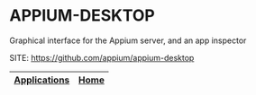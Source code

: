 # APPIUM-DESKTOP
 
 Graphical interface for the Appium server, and an app inspector
 
 SITE: https://github.com/appium/appium-desktop

 | [Applications](https://portable-linux-apps.github.io/apps.html) | [Home](https://portable-linux-apps.github.io)
 | --- | --- |
